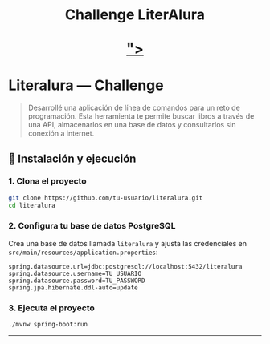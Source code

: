
<div align="center">
  <h1 align="center">
     Challenge LiterAlura
    <br />
    <br />
    <a href="https://github.com/Fersn19/java-challenge-literalura">">
    </a>
  </h1>
</div>

#  Literalura — Challenge

> Desarrollé una aplicación de línea de comandos para un reto de programación. Esta herramienta te permite buscar libros a través de una API, almacenarlos en una base de datos y consultarlos sin conexión a internet.



## 🔧 Instalación y ejecución

### 1. Clona el proyecto
```bash
git clone https://github.com/tu-usuario/literalura.git
cd literalura
```

### 2. Configura tu base de datos PostgreSQL
Crea una base de datos llamada `literalura` y ajusta las credenciales en `src/main/resources/application.properties`:

```properties
spring.datasource.url=jdbc:postgresql://localhost:5432/literalura
spring.datasource.username=TU_USUARIO
spring.datasource.password=TU_PASSWORD
spring.jpa.hibernate.ddl-auto=update
```

### 3. Ejecuta el proyecto
```bash
./mvnw spring-boot:run
```

---

